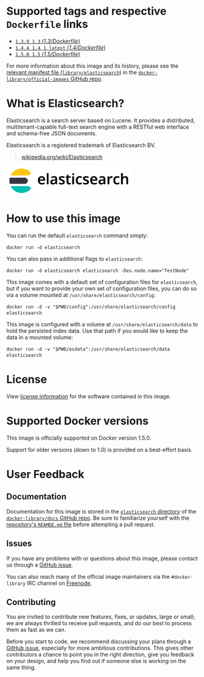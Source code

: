 # Supported tags and respective `Dockerfile` links

-	[`1.3.9`, `1.3` (*1.3/Dockerfile*)](https://github.com/docker-library/elasticsearch/blob/48be16b576157d74b38202f40ffbab04f02d668f/1.3/Dockerfile)
-	[`1.4.4`, `1.4`, `1`, `latest` (*1.4/Dockerfile*)](https://github.com/docker-library/elasticsearch/blob/48be16b576157d74b38202f40ffbab04f02d668f/1.4/Dockerfile)
-	[`1.5.0`, `1.5` (*1.5/Dockerfile*)](https://github.com/docker-library/elasticsearch/blob/caa1d539d66bbc6b9aec0c821460ae924197198c/1.5/Dockerfile)

For more information about this image and its history, please see the [relevant manifest file (`library/elasticsearch`)](https://github.com/docker-library/official-images/blob/master/library/elasticsearch) in the [`docker-library/official-images` GitHub repo](https://github.com/docker-library/official-images).

# What is Elasticsearch?

Elasticsearch is a search server based on Lucene. It provides a distributed, multitenant-capable full-text search engine with a RESTful web interface and schema-free JSON documents.

Elasticsearch is a registered trademark of Elasticsearch BV.

> [wikipedia.org/wiki/Elasticsearch](https://en.wikipedia.org/wiki/Elasticsearch)

![logo](https://raw.githubusercontent.com/docker-library/docs/master/elasticsearch/logo.png)

# How to use this image

You can run the default `elasticsearch` command simply:

	docker run -d elasticsearch

You can also pass in additional flags to `elasticsearch`:

	docker run -d elasticsearch elasticsearch -Des.node.name="TestNode"

This image comes with a default set of configuration files for `elasticsearch`, but if you want to provide your own set of configuration files, you can do so via a volume mounted at `/usr/share/elasticsearch/config`:

	docker run -d -v "$PWD/config":/usr/share/elasticsearch/config elasticsearch

This image is configured with a volume at `/usr/share/elasticsearch/data` to hold the persisted index data. Use that path if you would like to keep the data in a mounted volume:

	docker run -d -v "$PWD/esdata":/usr/share/elasticsearch/data elasticsearch

# License

View [license information](https://github.com/elasticsearch/elasticsearch/blob/66b5ed86f7adede8102cd4d979b9f4924e5bd837/LICENSE.txt) for the software contained in this image.

# Supported Docker versions

This image is officially supported on Docker version 1.5.0.

Support for older versions (down to 1.0) is provided on a best-effort basis.

# User Feedback

## Documentation

Documentation for this image is stored in the [`elasticsearch` directory](https://github.com/docker-library/docs/tree/master/elasticsearch) of the [`docker-library/docs` GitHub repo](https://github.com/docker-library/docs). Be sure to familiarize yourself with the [repository's `REAMDE.md` file](https://github.com/docker-library/docs/blob/master/README.md) before attempting a pull request.

## Issues

If you have any problems with or questions about this image, please contact us through a [GitHub issue](https://github.com/docker-library/elasticsearch/issues).

You can also reach many of the official image maintainers via the `#docker-library` IRC channel on [Freenode](https://freenode.net).

## Contributing

You are invited to contribute new features, fixes, or updates, large or small; we are always thrilled to receive pull requests, and do our best to process them as fast as we can.

Before you start to code, we recommend discussing your plans through a [GitHub issue](https://github.com/docker-library/elasticsearch/issues), especially for more ambitious contributions. This gives other contributors a chance to point you in the right direction, give you feedback on your design, and help you find out if someone else is working on the same thing.
